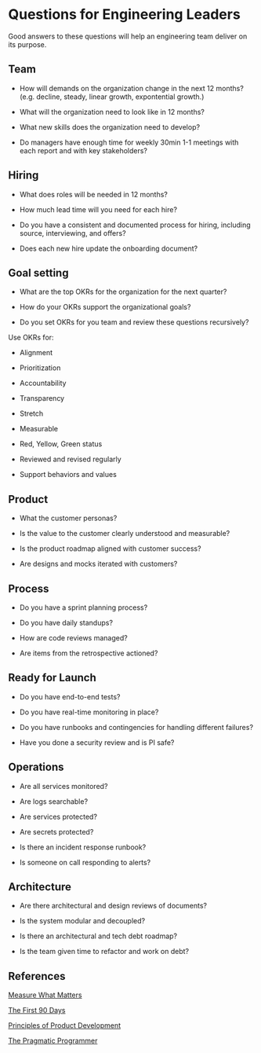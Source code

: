 # Questions for Engineering Leaders

Good answers to these questions will help an engineering team deliver on its purpose.

## Team

* How will demands on the organization change in the next 12 months? (e.g. decline, steady, linear growth, expontential growth.)

* What will the organization need to look like in 12 months?

* What new skills does the organization need to develop?

* Do managers have enough time for weekly 30min 1-1 meetings with each report and with key stakeholders?

## Hiring

* What does roles will be needed in 12 months?

* How much lead time will you need for each hire?

* Do you have a consistent and documented process for hiring, including source, interviewing, and offers?

* Does each new hire update the onboarding document?

## Goal setting

* What are the top OKRs for the organization for the next quarter?

* How do your OKRs support the organizational goals?

* Do you set OKRs for you team and review these questions recursively?

Use OKRs for:

* Alignment

* Prioritization

* Accountability

* Transparency

* Stretch

* Measurable

* Red, Yellow, Green status

* Reviewed and revised regularly

* Support behaviors and values

## Product

* What the customer personas?

* Is the value to the customer clearly understood and measurable?

* Is the product roadmap aligned with customer success?

* Are designs and mocks iterated with customers?

## Process

* Do you have a sprint planning process?

* Do you have daily standups?

* How are code reviews managed?

* Are items from the retrospective actioned?

## Ready for Launch

* Do you have end-to-end tests?

* Do you have real-time monitoring in place?

* Do you have runbooks and contingencies for handling different failures?

* Have you done a security review and is PI safe?

## Operations

* Are all services monitored?

* Are logs searchable?

* Are services protected?

* Are secrets protected?

* Is there an incident response runbook?

* Is someone on call responding to alerts?

## Architecture

* Are there architectural and design reviews of documents?

* Is the system modular and decoupled?

* Is there an architectural and tech debt roadmap?

* Is the team given time to refactor and work on debt?

## References

[Measure What Matters](https://www.whatmatters.com/)

[The First 90 Days](https://www.amazon.com/First-90-Days-Strategies-Expanded/dp/1422188612)

[Principles of Product Development](https://www.amazon.com/Principles-Product-Development-Flow-Generation/dp/1935401009)

[The Pragmatic Programmer](https://www.amazon.com/Pragmatic-Programmer-journey-mastery-Anniversary-ebook/dp/B07VRS84D1/)